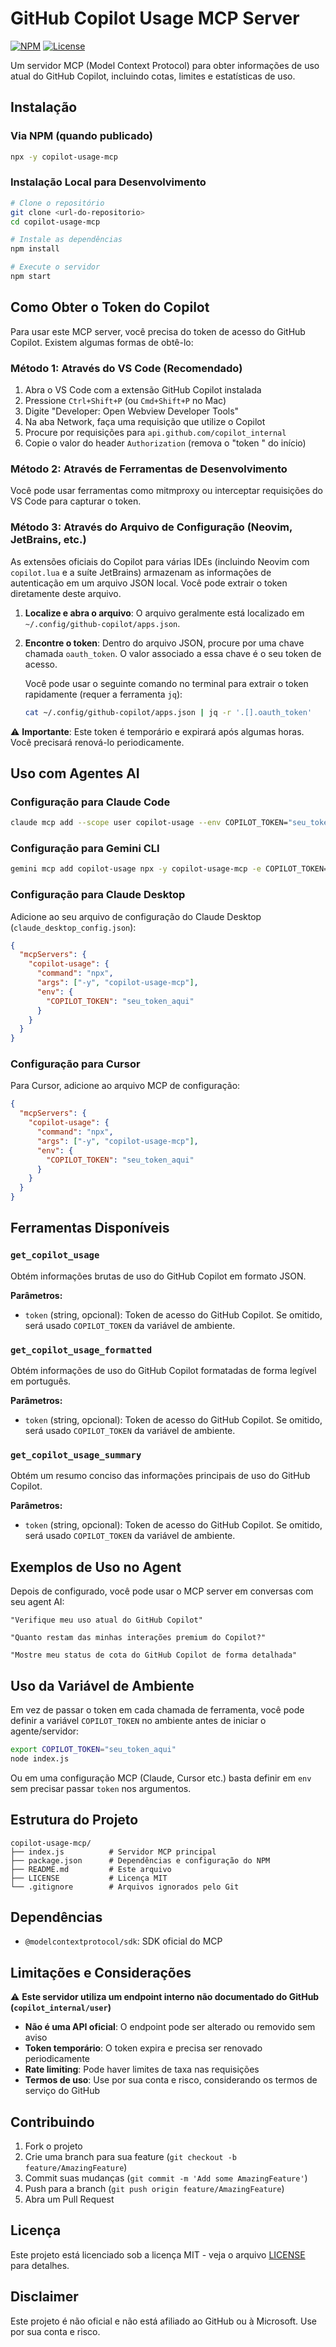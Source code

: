 # GitHub Copilot Usage MCP Server
[![NPM](https://img.shields.io/npm/v/copilot-usage-mcp)](https://www.npmjs.com/package/copilot-usage-mcp)
[![License](https://img.shields.io/github/license/lucasliet/copilot-usage-mcp?logo=gitbook&labelColor=%23262c31&color=red&logoColor=white)](LICENSE)


Um servidor MCP (Model Context Protocol) para obter informações de uso atual do GitHub Copilot, incluindo cotas, limites e estatísticas de uso.

## Instalação

### Via NPM (quando publicado)
```bash
npx -y copilot-usage-mcp
```

### Instalação Local para Desenvolvimento
```bash
# Clone o repositório
git clone <url-do-repositorio>
cd copilot-usage-mcp

# Instale as dependências
npm install

# Execute o servidor
npm start
```

## Como Obter o Token do Copilot

Para usar este MCP server, você precisa do token de acesso do GitHub Copilot. Existem algumas formas de obtê-lo:

### Método 1: Através do VS Code (Recomendado)

1. Abra o VS Code com a extensão GitHub Copilot instalada
2. Pressione `Ctrl+Shift+P` (ou `Cmd+Shift+P` no Mac)
3. Digite "Developer: Open Webview Developer Tools"
4. Na aba Network, faça uma requisição que utilize o Copilot
5. Procure por requisições para `api.github.com/copilot_internal`
6. Copie o valor do header `Authorization` (remova o "token " do início)

### Método 2: Através de Ferramentas de Desenvolvimento

Você pode usar ferramentas como mitmproxy ou interceptar requisições do VS Code para capturar o token.

### Método 3: Através do Arquivo de Configuração (Neovim, JetBrains, etc.)

As extensões oficiais do Copilot para várias IDEs (incluindo Neovim com `copilot.lua` e a suíte JetBrains) armazenam as informações de autenticação em um arquivo JSON local. Você pode extrair o token diretamente deste arquivo.

1.  **Localize e abra o arquivo**: O arquivo geralmente está localizado em `~/.config/github-copilot/apps.json`.

2.  **Encontre o token**: Dentro do arquivo JSON, procure por uma chave chamada `oauth_token`. O valor associado a essa chave é o seu token de acesso.

    Você pode usar o seguinte comando no terminal para extrair o token rapidamente (requer a ferramenta `jq`):

    ```bash
    cat ~/.config/github-copilot/apps.json | jq -r '.[].oauth_token'
    ```

⚠️ **Importante**: Este token é temporário e expirará após algumas horas. Você precisará renová-lo periodicamente.

## Uso com Agentes AI

### Configuração para Claude Code

```bash
claude mcp add --scope user copilot-usage --env COPILOT_TOKEN="seu_token_aqui" -- npx -y copilot-usage-mcp
```

### Configuração para Gemini CLI

```bash
gemini mcp add copilot-usage npx -y copilot-usage-mcp -e COPILOT_TOKEN="seu_token_aqui"
```

### Configuração para Claude Desktop

Adicione ao seu arquivo de configuração do Claude Desktop (`claude_desktop_config.json`):

```json
{
  "mcpServers": {
    "copilot-usage": {
      "command": "npx",
      "args": ["-y", "copilot-usage-mcp"],
      "env": {
        "COPILOT_TOKEN": "seu_token_aqui"
      }
    }
  }
}
```

### Configuração para Cursor

Para Cursor, adicione ao arquivo MCP de configuração:

```json
{
  "mcpServers": {
    "copilot-usage": {
      "command": "npx",
      "args": ["-y", "copilot-usage-mcp"],
      "env": {
        "COPILOT_TOKEN": "seu_token_aqui"
      }
    }
  }
}
```

## Ferramentas Disponíveis

### `get_copilot_usage`

Obtém informações brutas de uso do GitHub Copilot em formato JSON.

**Parâmetros:**
- `token` (string, opcional): Token de acesso do GitHub Copilot. Se omitido, será usado `COPILOT_TOKEN` da variável de ambiente.

### `get_copilot_usage_formatted`

Obtém informações de uso do GitHub Copilot formatadas de forma legível em português.

**Parâmetros:**
- `token` (string, opcional): Token de acesso do GitHub Copilot. Se omitido, será usado `COPILOT_TOKEN` da variável de ambiente.

### `get_copilot_usage_summary`

Obtém um resumo conciso das informações principais de uso do GitHub Copilot.

**Parâmetros:**
- `token` (string, opcional): Token de acesso do GitHub Copilot. Se omitido, será usado `COPILOT_TOKEN` da variável de ambiente.

## Exemplos de Uso no Agent

Depois de configurado, você pode usar o MCP server em conversas com seu agent AI:

```
"Verifique meu uso atual do GitHub Copilot"
```

```
"Quanto restam das minhas interações premium do Copilot?"
```

```
"Mostre meu status de cota do GitHub Copilot de forma detalhada"
```

## Uso da Variável de Ambiente

Em vez de passar o token em cada chamada de ferramenta, você pode definir a variável `COPILOT_TOKEN` no ambiente antes de iniciar o agente/servidor:

```bash
export COPILOT_TOKEN="seu_token_aqui"
node index.js
```

Ou em uma configuração MCP (Claude, Cursor etc.) basta definir em `env` sem precisar passar `token` nos argumentos.

## Estrutura do Projeto

```
copilot-usage-mcp/
├── index.js          # Servidor MCP principal
├── package.json      # Dependências e configuração do NPM
├── README.md         # Este arquivo
├── LICENSE           # Licença MIT
└── .gitignore        # Arquivos ignorados pelo Git
```

## Dependências

- `@modelcontextprotocol/sdk`: SDK oficial do MCP

## Limitações e Considerações

⚠️ **Este servidor utiliza um endpoint interno não documentado do GitHub (`copilot_internal/user`)**

- **Não é uma API oficial**: O endpoint pode ser alterado ou removido sem aviso
- **Token temporário**: O token expira e precisa ser renovado periodicamente  
- **Rate limiting**: Pode haver limites de taxa nas requisições
- **Termos de uso**: Use por sua conta e risco, considerando os termos de serviço do GitHub

## Contribuindo

1. Fork o projeto
2. Crie uma branch para sua feature (`git checkout -b feature/AmazingFeature`)
3. Commit suas mudanças (`git commit -m 'Add some AmazingFeature'`)
4. Push para a branch (`git push origin feature/AmazingFeature`)
5. Abra um Pull Request

## Licença

Este projeto está licenciado sob a licença MIT - veja o arquivo [LICENSE](LICENSE) para detalhes.

## Disclaimer

Este projeto é não oficial e não está afiliado ao GitHub ou à Microsoft. Use por sua conta e risco.
